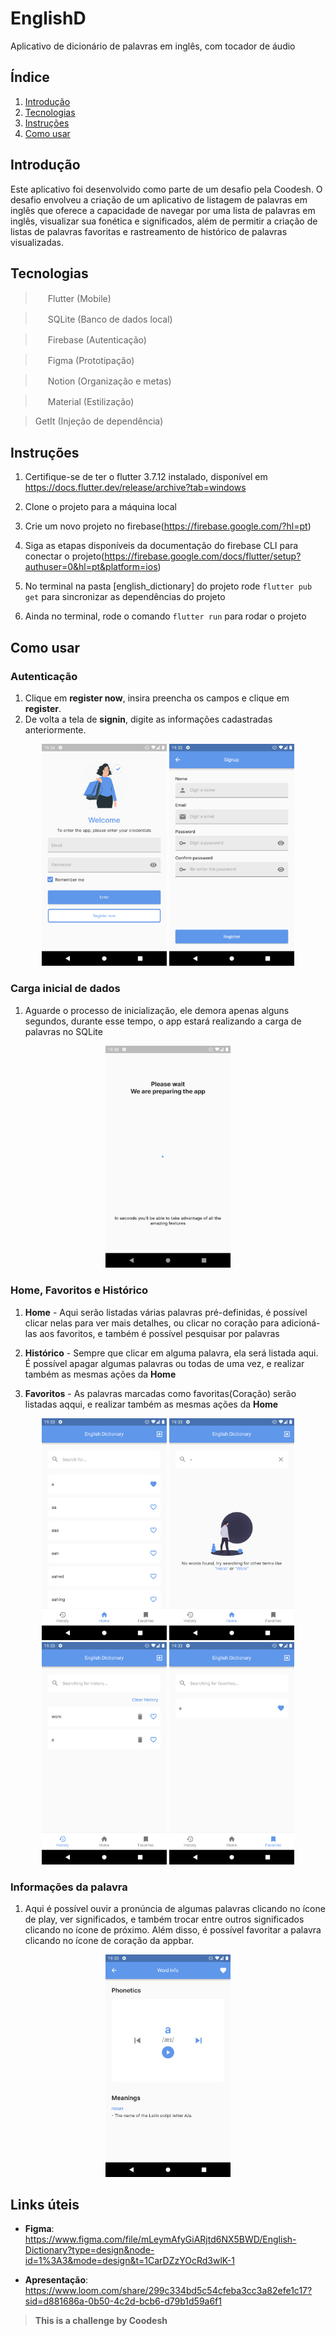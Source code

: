 # EnglishD

Aplicativo de dicionário de palavras em inglês, com tocador de áudio

## Índice

1. [Introdução](#introdução)
2. [Tecnologias](#tecnologias)
3. [Instruções](#instruções-para-rodar)
4. [Como usar](#como-usar)

## Introdução
Este aplicativo foi desenvolvido como parte de um desafio pela Coodesh. O desafio envolveu a criação de um aplicativo de listagem de palavras em inglês que oferece a capacidade de navegar por uma lista de palavras em inglês, visualizar sua fonética e significados, além de permitir a criação de listas de palavras favoritas e rastreamento de histórico de palavras visualizadas.
## Tecnologias
> <img src="https://cdn.jsdelivr.net/gh/devicons/devicon/icons/flutter/flutter-original.svg" width="16" height="16"/> Flutter (Mobile)

> <img src="https://cdn.jsdelivr.net/gh/devicons/devicon/icons/sqlite/sqlite-original.svg" width="16" height="16"/> SQLite (Banco de dados local)

> <img src="https://cdn.jsdelivr.net/gh/devicons/devicon/icons/firebase/firebase-plain.svg" width="16" height="16"/> Firebase (Autenticação)

> <img src="https://cdn.jsdelivr.net/gh/devicons/devicon/icons/figma/figma-original.svg" width="16" height="16"/> Figma (Prototipação)

> <img src="https://cdn.iconscout.com/icon/free/png-256/free-notion-2296040-1911999.png?f=webp" width="16" height="16"/> Notion (Organização e metas)

> <img src="https://upload.wikimedia.org/wikipedia/commons/thumb/c/c7/Google_Material_Design_Logo.svg/1024px-Google_Material_Design_Logo.svg.png" width="16" height="16"/> Material (Estilização)

> GetIt (Injeção de dependência)

## Instruções
1. Certifique-se de ter o flutter 3.7.12 instalado, disponível em https://docs.flutter.dev/release/archive?tab=windows

2. Clone o projeto para a máquina local

3. Crie um novo projeto no firebase(https://firebase.google.com/?hl=pt)

4. Siga as etapas disponíveis da documentação do firebase CLI para conectar o projeto(https://firebase.google.com/docs/flutter/setup?authuser=0&hl=pt&platform=ios)

5. No terminal na pasta [english_dictionary] do projeto rode `flutter pub get` para sincronizar as dependências do projeto

6. Ainda no terminal, rode o comando `flutter run` para rodar o projeto

## Como usar
### **Autenticação**

1. Clique em __register now__, insira preencha os campos e clique em __register__.
2. De volta a tela de __signin__, digite as informações cadastradas anteriormente.

<p align="center">
    <img src="english_dictionary/screenshots/1.png" width="200"/>
    <img src="english_dictionary/screenshots/2.png" width="200"/>
</p>

### **Carga inicial de dados**
1. Aguarde o processo de inicialização, ele demora apenas alguns segundos, durante esse tempo, o app estará realizando a carga de palavras no SQLite

<p align="center">
    <img src="english_dictionary/screenshots/8.png" width="200"/>
</p>

### **Home, Favoritos e Histórico**
1. __Home__ - Aqui serão listadas várias palavras pré-definidas, é possível clicar nelas para ver mais detalhes, ou clicar no coração para adicioná-las aos favoritos, e também é possível pesquisar por palavras

2. __Histórico__ - Sempre que clicar em alguma palavra, ela será listada aqui. É possível apagar algumas palavras ou todas de uma vez, e realizar também as mesmas ações da __Home__

3. __Favoritos__ - As palavras marcadas como favoritas(Coração) serão listadas aqqui, e realizar também as mesmas ações da __Home__

<p align="center">
    <img src="english_dictionary/screenshots/3.png" width="200"/>
    <img src="english_dictionary/screenshots/4.png" width="200"/>
    <img src="english_dictionary/screenshots/5.png" width="200"/>
    <img src="english_dictionary/screenshots/6.png" width="200"/>
</p>

### Informações da palavra
1. Aqui é possível ouvir a pronúncia de algumas palavras clicando no ícone de play, ver significados, e também trocar entre outros significados clicando no ícone de próximo. Além disso, é possível favoritar a palavra clicando no ícone de coração da appbar.

<p align="center">
    <img src="english_dictionary/screenshots/7.png" width="200"/>
</p>

## Links úteis
- __Figma__: https://www.figma.com/file/mLeymAfyGiARjtd6NX5BWD/English-Dictionary?type=design&node-id=1%3A3&mode=design&t=1CarDZzYOcRd3wlK-1

- __Apresentação__: https://www.loom.com/share/299c334bd5c54cfeba3cc3a82efe1c17?sid=d881686a-0b50-4c2d-bcb6-d79b1d59a6f1

> __This is a challenge by Coodesh__